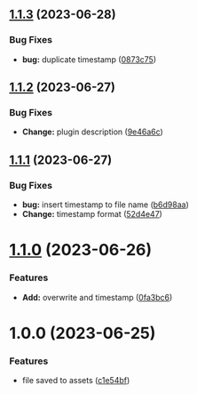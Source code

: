 ## [1.1.3](https://github.com/YU000jp/logseq-plugin-multiple-assets/compare/v1.1.2...v1.1.3) (2023-06-28)


### Bug Fixes

* **bug:** duplicate timestamp ([0873c75](https://github.com/YU000jp/logseq-plugin-multiple-assets/commit/0873c7502a78a1062c27f2de5f42a633f980b9d7))

## [1.1.2](https://github.com/YU000jp/logseq-plugin-multiple-assets/compare/v1.1.1...v1.1.2) (2023-06-27)


### Bug Fixes

* **Change:** plugin description ([9e46a6c](https://github.com/YU000jp/logseq-plugin-multiple-assets/commit/9e46a6ced3cc11a41b2decce9603d9f8ba4ca33d))

## [1.1.1](https://github.com/YU000jp/logseq-plugin-multiple-assets/compare/v1.1.0...v1.1.1) (2023-06-27)


### Bug Fixes

* **bug:** insert timestamp to file name ([b6d98aa](https://github.com/YU000jp/logseq-plugin-multiple-assets/commit/b6d98aabced8d5f17a4cb5cec57fb23388eb5bf3))
* **Change:** timestamp format ([52d4e47](https://github.com/YU000jp/logseq-plugin-multiple-assets/commit/52d4e475200d94d452a1b63b553d9179fcd979b2))

# [1.1.0](https://github.com/YU000jp/logseq-plugin-multiple-assets/compare/v1.0.0...v1.1.0) (2023-06-26)


### Features

* **Add:** overwrite and timestamp ([0fa3bc6](https://github.com/YU000jp/logseq-plugin-multiple-assets/commit/0fa3bc69276cc8eda251c07743f7b55c87857f98))

# 1.0.0 (2023-06-25)


### Features

* file saved to assets ([c1e54bf](https://github.com/YU000jp/logseq-plugin-multiple-assets/commit/c1e54bf4373d1ae60e7b1e34aeda790aa36fbb37))
